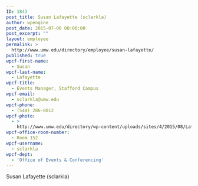 ```yaml
---
ID: 1843
post_title: Susan Lafayette (sclarkla)
author: wpengine
post_date: 2015-07-06 08:00:00
post_excerpt: ""
layout: employee
permalink: >
  http://www.umw.edu/directory/employee/susan-lafayette/
published: true
wpcf-first-name:
  - Susan
wpcf-last-name:
  - Lafayette
wpcf-title:
  - Events Manager, Stafford Campus
wpcf-email:
  - sclarkla@umw.edu
wpcf-phone:
  - (540) 286-8012
wpcf-photo:
  - >
    http://www.umw.edu/directory/wp-content/uploads/sites/4/2015/08/Lafayette_Susan_92.jpg
wpcf-office-room-number:
  - Room 152
wpcf-username:
  - sclarkla
wpcf-dept:
  - 'Office of Events & Conferencing'
---
```

Susan Lafayette (sclarkla)